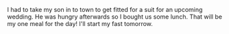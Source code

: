 I had to take my son in to town to get fitted for a suit for an upcoming wedding. He was hungry afterwards so I bought us some lunch. That will be my one meal for the day! I'll start my fast tomorrow.
